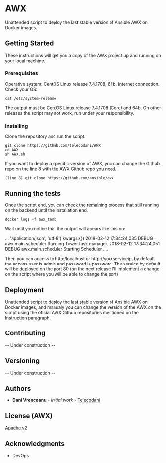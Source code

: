 # AWX

Unattended script to deploy the last stable version of Ansible AWX on Docker images.

## Getting Started

These instructions will get you a copy of the AWX project up and running on your local machine.

### Prerequisites

Operative system: CentOS Linux release 7.4.1708, 64b.
Internet connection.
Check your OS:
```
cat /etc/system-release
```
The output must be CentOS Linux release 7.4.1708 (Core) and 64b. On other releases the script may not work, run under your responsibility.

### Installing

Clone the repository and run the script.

```
git clone https://github.com/telecodani/AWX
cd AWX
sh AWX.sh
```
If you want to deploy a specific version of AWX, you can change the Github repo on the line 8 with the AWX Github repo you need.
```
(line 8) git clone https://github.com/ansible/awx
```

## Running the tests

Once the script end, you can check the remaining process that still running on the backend until the installation end.

```
docker logs -f awx_task
```
Wait until you notice that the output will apears like this on:

...
'application/json', 'utf-8') kwargs:{})
2018-02-12 17:34:24,035 DEBUG    awx.main.scheduler Running Tower task manager.
2018-02-12 17:34:24,051 DEBUG    awx.main.scheduler Starting Scheduler
....

Then you can access to http:/localhost or http://yourserviceip, by default the access user is admin and password is password. The service by default will be deployed on the port 80 (on the next release I'll implement a change on the script where you will be able to change the port)

## Deployment

Unattended script to deploy the last stable version of Ansible AWX on Docker images, and manualy you can change the version of the AWX on the script using the oficial AWX Github repositories mentioned on the Instruction paragraph.

## Contributing

 -- Under construction --

## Versioning

 -- Under construction --

## Authors

* **Dani Vrenceanu** - *Initial work* - [Telecodani](https://github.com/telecodani)

## License (AWX)

[Apache v2](https://github.com/ansible/awx/blob/devel/LICENSE.md)

## Acknowledgments

* DevOps
